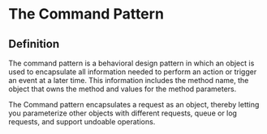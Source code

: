 # The Command Pattern
## Definition
The command pattern is a behavioral design pattern in which an object is used to encapsulate all information needed to perform an action or trigger an event at a later time. This information includes the method name, the object that owns the method and values for the method parameters.

The Command pattern encapsulates a request as an object, thereby letting you parameterize other objects with different requests, queue or log requests, and support undoable operations.